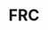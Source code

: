 ---
title: FRC
crosslinks:
- livven
- FTC
- xkcd
- place
- gwent
- ProgrammerHumor
- frcmemes
- gaming
- CrusaderKings
- techsupportgore
- gangstaswithwaifus
- south
- ScenesFromAHat
- politics
- '4519'
- titanfall
- Kevin
- ShittyLifeProTips
- autotldr
- SequelMemes
---